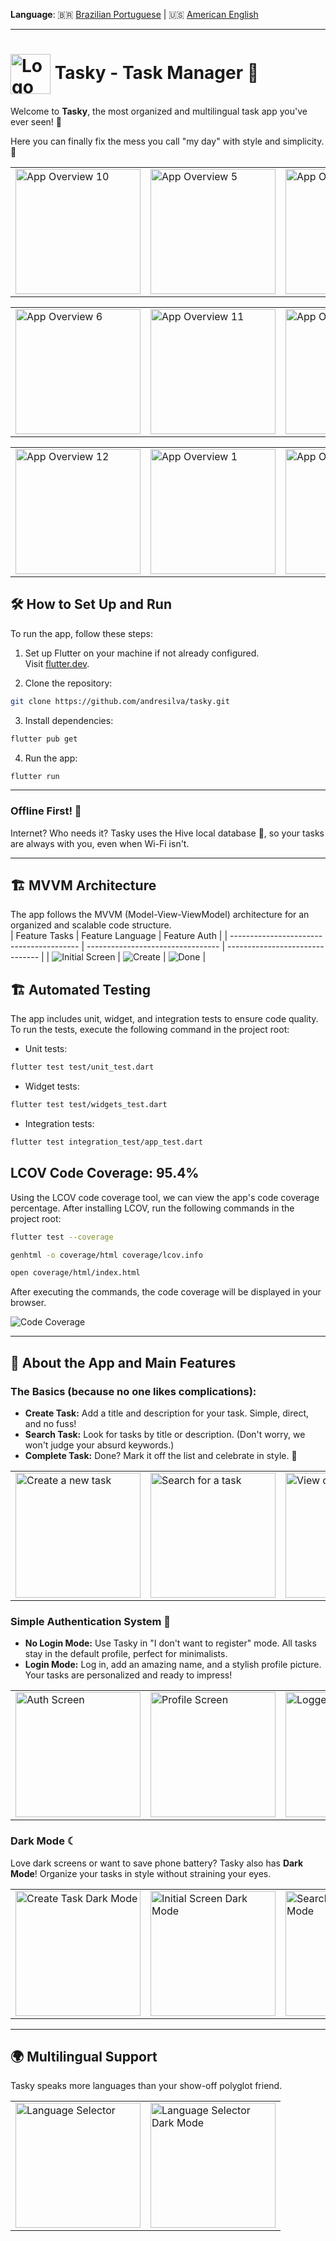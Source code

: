 **Language**: 🇧🇷 <a href="https://github.com/andresilva/tasky/blob/main/readme.md">Brazilian Portuguese</a> | 🇺🇸 <a href="https://github.com/andresilva/tasky/blob/main/readme-en-us.md">American English</a>

---

# <img src="assets/icon/round_icon.png" alt="Logo" width="64" style="vertical-align: middle;"/> Tasky - Task Manager 📝

Welcome to **Tasky**, the most organized and multilingual task app you've ever seen! 🎉

Here you can finally fix the mess you call "my day" with style and simplicity. 🚀

<table>  
  <tr>    
    <td><img src="assets/repo/unlogged-initial-screen-no-task.png" alt="App Overview 10" width="200"/></td>     
    <td><img src="assets/repo/unlogged-create-task.png" alt="App Overview 5" width="200"/></td>     
    <td><img src="assets/repo/unlogged-search.png" alt="App Overview 14" width="200"/></td>     
    <td><img src="assets/repo/unlogged-done.png" alt="App Overview 8" width="200"/></td>                                          
  </tr>  
</table>

<table>  
  <tr>        
    <td><img src="assets/repo/unlogged-creating-task.png" alt="App Overview 6" width="200"/></td>   
    <td><img src="assets/repo/unlogged-initial-screen-with-tasks.png" alt="App Overview 11" width="200"/></td>        
    <td><img src="assets/repo/unlogged-search-found.png" alt="App Overview 13" width="200"/></td>   
    <td><img src="assets/repo/unlogged-done-with-tasks.png" alt="App Overview 7" width="200"/></td>           
  </tr>  
</table>

<table>  
  <tr>    
    <td><img src="assets/repo/unlogged-menu-open.png" alt="App Overview 12" width="200"/></td>       
    <td><img src="assets/repo/auth-screen.png" alt="App Overview 1" width="200"/></td>                
    <td><img src="assets/repo/profile.png" alt="App Overview 4" width="200"/></td>    
    <td><img src="assets/repo/logged-initial-screen.png" alt="App Overview 3" width="200"/></td>                    
  </tr>  
</table>

## 🛠️ How to Set Up and Run
To run the app, follow these steps:

1. Set up Flutter on your machine if not already configured.  
   Visit [flutter.dev](https://flutter.dev).

2. Clone the repository:
```bash
git clone https://github.com/andresilva/tasky.git
```

3. Install dependencies:
```bash
flutter pub get
```

4. Run the app:
```bash
flutter run
```

---
### Offline First! 📶

Internet? Who needs it? Tasky uses the Hive local database 🐝, so your tasks are always with you, even when Wi-Fi isn't.

---
## 🏗️ MVVM Architecture
The app follows the MVVM (Model-View-ViewModel) architecture for an organized and scalable code structure.  
| Feature Tasks                            | Feature Language                  | Feature Auth                    |
| ---------------------------------------- | --------------------------------- | ------------------------------- |
| ![Initial Screen](/assets/repo/mvvm.png) | ![Create](/assets/repo/mvvm2.png) | ![Done](/assets/repo/mvvm3.png) |

## 🏗️ Automated Testing
The app includes unit, widget, and integration tests to ensure code quality. To run the tests, execute the following command in the project root:

- Unit tests:
```bash
flutter test test/unit_test.dart
```

- Widget tests:
```bash
flutter test test/widgets_test.dart
```

- Integration tests:
```bash
flutter test integration_test/app_test.dart
```

## LCOV Code Coverage: 95.4%
Using the LCOV code coverage tool, we can view the app's code coverage percentage. After installing LCOV, run the following commands in the project root:

```bash
flutter test --coverage
```

```bash
genhtml -o coverage/html coverage/lcov.info
```

```bash
open coverage/html/index.html
```

After executing the commands, the code coverage will be displayed in your browser.

![Code Coverage](/assets/repo/coverage.png)

---

## 🌟 About the App and Main Features

### The Basics (because no one likes complications):
- **Create Task:** Add a title and description for your task. Simple, direct, and no fuss!
- **Search Task:** Look for tasks by title or description. (Don't worry, we won't judge your absurd keywords.)
- **Complete Task:** Done? Mark it off the list and celebrate in style. 🍾

<table>  
  <tr>
    <td><img src="assets/repo/unlogged-creating-task.png" alt="Create a new task" width="200"/></td>
    <td><img src="assets/repo/unlogged-search-found.png" alt="Search for a task" width="200"/></td>      
    <td><img src="assets/repo/unlogged-done-with-tasks.png" alt="View completed tasks" width="200"/></td>    
  </tr>  
</table>

### Simple Authentication System 🔐
- **No Login Mode:** Use Tasky in "I don't want to register" mode. All tasks stay in the default profile, perfect for minimalists.
- **Login Mode:** Log in, add an amazing name, and a stylish profile picture. Your tasks are personalized and ready to impress!

<table>
  <tr>
    <td><img src="assets/repo/auth-screen.png" alt="Auth Screen" width="200"/></td>
    <td><img src="assets/repo/profile.png" alt="Profile Screen" width="200"/></td>    
    <td><img src="assets/repo/logged-initial-screen.png" alt="Logged-in Screen" width="200"/></td>    
  </tr>  
</table>

### Dark Mode ☾
Love dark screens or want to save phone battery? Tasky also has **Dark Mode**! Organize your tasks in style without straining your eyes.  

<table>
  <tr>
    <td><img src="assets/repo/creating-task-dark-mode.png" alt="Create Task Dark Mode" width="200"/></td>    
    <td><img src="assets/repo/unlogged-initial-screen-dark-mode.png" alt="Initial Screen Dark Mode" width="200"/></td>
    <td><img src="assets/repo/search-task-found-dark-mode.png" alt="Search Found Dark Mode" width="200"/></td>    
    <td><img src="assets/repo/completed-dark-mode.png" alt="Completed Tasks Dark Mode" width="200"/></td>    
  </tr>  
</table>

---

## 🌍 Multilingual Support
Tasky speaks more languages than your show-off polyglot friend.  

<table>  
  <tr>
    <td><img src="assets/repo/language.png" alt="Language Selector" width="200"/></td>
    <td><img src="assets/repo/language-dark-mode.png" alt="Language Selector Dark Mode" width="200"/></td>    
  </tr>  
</table>